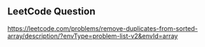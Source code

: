 ## LeetCode Question

https://leetcode.com/problems/remove-duplicates-from-sorted-array/description/?envType=problem-list-v2&envId=array